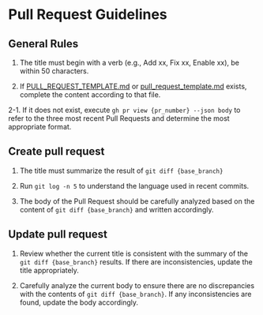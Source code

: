 # Pull Request Guidelines

## General Rules

1. The title must begin with a verb (e.g., Add xx, Fix xx, Enable xx), be within
   50 characters.

2. If [PULL_REQUEST_TEMPLATE.md](.github/PULL_REQUEST_TEMPLATE.md) or
   [pull_request_template.md](.github/pull_request_template.md) exists, complete
   the content according to that file.

2-1. If it does not exist, execute `gh pr view {pr_number} --json body` to refer
to the three most recent Pull Requests and determine the most appropriate
format.

## Create pull request

1. The title must summarize the result of `git diff {base_branch}`

2. Run `git log -n 5` to understand the language used in recent commits.

3. The body of the Pull Request should be carefully analyzed based on the
   content of `git diff {base_branch}` and written accordingly.

## Update pull request

1. Review whether the current title is consistent with the summary of the
   `git diff {base_branch}` results. If there are inconsistencies, update the
   title appropriately.

2. Carefully analyze the current body to ensure there are no discrepancies with
   the contents of `git diff {base_branch}`. If any inconsistencies are found,
   update the body accordingly.

